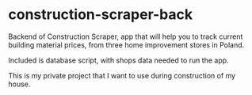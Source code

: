 # construction-scraper-back
Backend of Construction Scraper, app that will help you to track current building material prices, from three home improvement stores in Poland.

Included is database script, with shops data needed to run the app.

This is my private project that I want to use during construction of my house.

